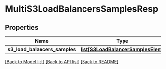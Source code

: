# MultiS3LoadBalancersSamplesResp

## Properties
Name | Type | Description | Notes
------------ | ------------- | ------------- | -------------
**s3_load_balancers_samples** | [**list[S3LoadBalancerSamplesElem]**](S3LoadBalancerSamplesElem.md) |  | [optional] 

[[Back to Model list]](../README.md#documentation-for-models) [[Back to API list]](../README.md#documentation-for-api-endpoints) [[Back to README]](../README.md)


